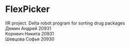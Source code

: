 # FlexPicker
IIR project. Delta robot program for sorting drug packages\
Демин Андрей  20931\
Корнеич Никита 20931\
Шевцова Софья 20930
